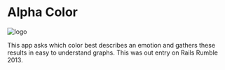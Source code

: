 # Alpha Color

![logo](https://cloud.githubusercontent.com/assets/62244/9291881/6205ebe6-43af-11e5-9f55-e27c048f9872.png)

This app asks which color best describes an emotion and gathers these results in easy to understand graphs. This was out entry on Rails Rumble 2013.
